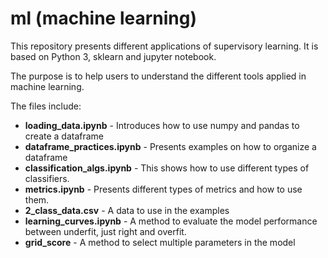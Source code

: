 # ml (machine learning)

This repository presents different applications of supervisory learning. It is based on Python 3, sklearn and jupyter notebook. 

The purpose is to help users to understand the different tools applied in machine learning. 

The files include:

* __loading_data.ipynb__ - Introduces how to use numpy and pandas to create a dataframe
* __dataframe_practices.ipynb__ - Presents examples on how to organize a dataframe
* __classification_algs.ipynb__ - This shows how to use different types of classifiers.
* __metrics.ipynb__ - Presents different types of metrics and how to use them.
* __2_class_data.csv__ - A data to use in the examples
* __learning_curves.ipynb__ - A method to evaluate the model performance between underfit, just right and overfit.
* __grid_score__ - A method to select multiple parameters in the model

